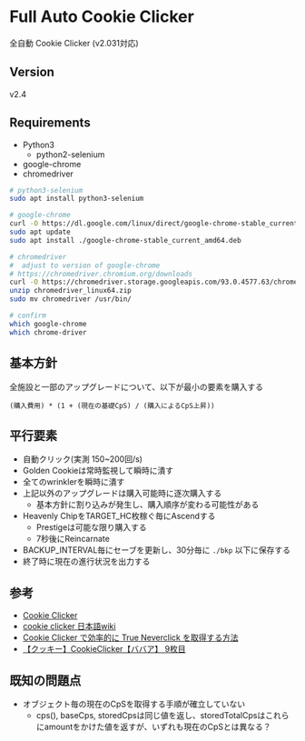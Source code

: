 
# Full Auto Cookie Clicker

全自動 Cookie Clicker (v2.031対応)

## Version

v2.4

## Requirements

- Python3
    - python2-selenium
- google-chrome
- chromedriver

```sh
# python3-selenium
sudo apt install python3-selenium

# google-chrome
curl -O https://dl.google.com/linux/direct/google-chrome-stable_current_amd64.deb
sudo apt update
sudo apt install ./google-chrome-stable_current_amd64.deb

# chromedriver
#  adjust to version of google-chrome
# https://chromedriver.chromium.org/downloads
curl -O https://chromedriver.storage.googleapis.com/93.0.4577.63/chromedriver_linux64.zip
unzip chromedriver_linux64.zip
sudo mv chromedriver /usr/bin/

# confirm
which google-chrome
which chrome-driver
```

## 基本方針

全施設と一部のアップグレードについて、以下が最小の要素を購入する
```
(購入費用) * (1 + (現在の基礎CpS) / (購入によるCpS上昇))
```

## 平行要素

- 自動クリック(実測 150~200回/s)
- Golden Cookieは常時監視して瞬時に潰す
- 全てのwrinklerを瞬時に潰す
- 上記以外のアップグレードは購入可能時に逐次購入する
  - 基本方針に割り込みが発生し、購入順序が変わる可能性がある
- Heavenly ChipをTARGET_HC枚稼ぐ毎にAscendする
  - Prestigeは可能な限り購入する
  - 7秒後にReincarnate
- BACKUP_INTERVAL毎にセーブを更新し、30分毎に ```./bkp``` 以下に保存する
- 終了時に現在の進行状況を出力する

## 参考

- [Cookie Clicker](https://orteil.dashnet.org/cookieclicker/)
- [cookie clicker 日本語wiki](https://w.atwiki.jp/cookieclickerjpn/)
- [Cookie Clicker で効率的に True Neverclick を取得する方法](https://inuwara-note.hateblo.jp/entry/cookie-clicker-2)
- [【クッキー】CookieClicker【ババア】 9枚目](https://uni.5ch.net/test/read.cgi/gameswf/1380563429/275?v=pc)

## 既知の問題点

- オブジェクト毎の現在のCpSを取得する手順が確立していない
  - cps(), baseCps, storedCpsは同じ値を返し、storedTotalCpsはこれらにamountをかけた値を返すが、いずれも現在のCpSとは異なる？

